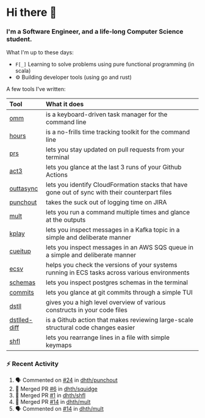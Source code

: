 Hi there 👋
===

### I'm a Software Engineer, and a life-long Computer Science student.


What I'm up to these days:

- `F[_]` Learning to solve problems using pure functional programming (in scala)
- ⚙️ Building developer tools (using go and rust)
          
A few tools I've written:

| Tool                                                        | What it does                                                                                    |
|:------------------------------------------------------------|:------------------------------------------------------------------------------------------------|
| [omm](https://github.com/dhth/omm)                          | is a keyboard-driven task manager for the command line                                          |
| [hours](https://github.com/dhth/hours)                      | is a no-frills time tracking toolkit for the command line                                       |
| [prs](https://github.com/dhth/prs)                          | lets you stay updated on pull requests from your terminal                                       |
| [act3](https://github.com/dhth/act3)                        | lets you glance at the last 3 runs of your Github Actions                                       |
| [outtasync](https://github.com/dhth/outtasync)              | lets you identify CloudFormation stacks that have gone out of sync with their counterpart files |
| [punchout](https://github.com/dhth/punchout)                | takes the suck out of logging time on JIRA                                                      |
| [mult](https://github.com/dhth/mult)                        | lets you run a command multiple times and glance at the outputs                                 |
| [kplay](https://github.com/dhth/kplay)                      | lets you inspect messages in a Kafka topic in a simple and deliberate manner                    |
| [cueitup](https://github.com/dhth/cueitup)                  | lets you inspect messages in an AWS SQS queue in a simple and deliberate manner                 |
| [ecsv](https://github.com/dhth/ecsv)                        | helps you check the versions of your systems running in ECS tasks across various environments   |
| [schemas](https://github.com/dhth/schemas)                  | lets you inspect postgres schemas in the terminal                                               |
| [commits](https://github.com/dhth/commits)                  | lets you glance at git commits through a simple TUI                                             |
| [dstll](https://github.com/dhth/dstll)                      | gives you a high level overview of various constructs in your code files                        |
| [dstlled-diff](https://github.com/dhth/dstlled-diff-action) | is a Github action that makes reviewing large-scale structural code changes easier              |
| [shfl](https://github.com/dhth/shfl)                        | lets you rearrange lines in a file with simple keymaps                                          |

### :zap: Recent Activity

<!--START_SECTION:activity-->
1. 🗣 Commented on [#24](https://github.com/dhth/punchout/pull/24#issuecomment-2565172466) in [dhth/punchout](https://github.com/dhth/punchout)
2. 🎉 Merged PR [#6](https://github.com/dhth/squidge/pull/6) in [dhth/squidge](https://github.com/dhth/squidge)
3. 🎉 Merged PR [#1](https://github.com/dhth/shfl/pull/1) in [dhth/shfl](https://github.com/dhth/shfl)
4. 🎉 Merged PR [#14](https://github.com/dhth/mult/pull/14) in [dhth/mult](https://github.com/dhth/mult)
5. 🗣 Commented on [#14](https://github.com/dhth/mult/pull/14#issuecomment-2558074740) in [dhth/mult](https://github.com/dhth/mult)
<!--END_SECTION:activity-->
